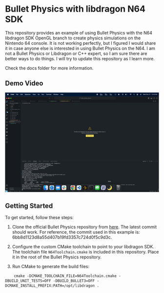 # Bullet Physics with libdragon N64 SDK

This repository provides an example of using Bullet Physics with the N64 libdragon SDK OpenGL branch to create physics simulations on the Nintendo 64 console. It is not working perfectly, but I figured I would share it in case anyone else is interested in using Bullet Physics on the N64. I am not a Bullet Physics or Libdragon or C++ expert, so I am sure there are better ways to do things. I will try to update this repository as I learn more.

Check the docs folder for more information.

## Demo Video

![Physics Example](./physics_example.gif)

## Getting Started

To get started, follow these steps:

1. Clone the official Bullet Physics repository from [here](https://github.com/bulletphysics/bullet3). The latest commit should work. For reference, the commit used in this example is: 6bb8d1123d8a55d407b19fd3357c724d0f5c9d3c.

2. Configure the custom CMake toolchain to point to your libdragon SDK. The toolchain file `N64Toolchain.cmake` is included in this repository. Place it in the root of the Bullet Physics repository.

3. Run CMake to generate the build files:
```
    cmake -DCMAKE_TOOLCHAIN_FILE=N64Toolchain.cmake -DBUILD_UNIT_TESTS=OFF -DBUILD_BULLET3=OFF -DCMAKE_INSTALL_PREFIX:PATH=/opt/libdragon .
```